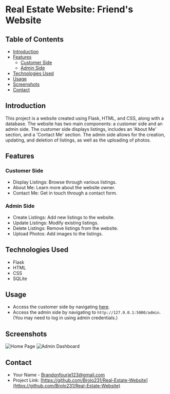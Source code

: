# Real Estate Website: Friend's Website

## Table of Contents
- [Introduction](#introduction)
- [Features](#features)
  - [Customer Side](#customer-side)
  - [Admin Side](#admin-side)
- [Technologies Used](#technologies-used)
- [Usage](#usage)
- [Screenshots](#screenshots)
- [Contact](#contact)

## Introduction
This project is a website created using Flask, HTML, and CSS, along with a database. The website has two main components: a customer side and an admin side. The customer side displays listings, includes an 'About Me' section, and a 'Contact Me' section. The admin side allows for the creation, updating, and deletion of listings, as well as the uploading of photos.

## Features

### Customer Side
- Display Listings: Browse through various listings.
- About Me: Learn more about the website owner.
- Contact Me: Get in touch through a contact form.

### Admin Side
- Create Listings: Add new listings to the website.
- Update Listings: Modify existing listings.
- Delete Listings: Remove listings from the website.
- Upload Photos: Add images to the listings.

## Technologies Used
- Flask
- HTML
- CSS
- SQLite

## Usage
- Access the customer side by navigating [here](https://joshrissikev.pythonanywhere.com/).
- Access the admin side by navigating to `http://127.0.0.1:5000/admin`. (You may need to log in using admin credentials.)

## Screenshots
![Home Page](path/to/homepage-screenshot.png)
![Admin Dashboard](path/to/admin-dashboard-screenshot.png)

## Contact
- Your Name - [Brandonfourie123@gmail.com](mailto:Brandonfourie123@gmail.com)
- Project Link: [https://github.com/Brolo231/Real-Estate-Website](https://github.com/Brolo231/Real-Estate-Website)



